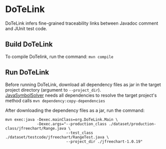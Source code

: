 # DoTeLink
DoTeLink infers fine-grained traceability links between Javadoc comment and JUnit test code.

## Build DoTeLink
To compile DoTelink, run the command: `mvn compile` 
 

## Run DoTeLink
Before running DoTeLink, download all dependency files as jar in the target project directory (argument to `--project_dir`).  
[JavaSymbolSolver](https://github.com/javaparser/javasymbolsolver) needs all dependencies to resolve the target project's method calls `mvn dependency:copy-dependencies`

After downloading the dependency files as a jar, run the command:  

    mvn exec:java -Dexec.mainClass=org.DoTeLink.Main \ 
                  -Dexec.args="--production_class ./dataset/production-class/jfreechart/Range.java \ 
                               --test_class ./dataset/testcode/jfreechart/RangeTest.java \ 
                               --project_dir ./jfreechart-1.0.19"

